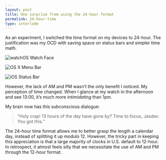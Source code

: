 ```yaml
---
layout: post
title: One surprise from using the 24-hour format
permalink: 24-hour-time
type: interlude
---
```


As an experiment, I switched the time format on my devices to 24-hour. The justification was my OCD with saving space on status bars and simpler time math.

![watchOS Watch Face](/public/images/watchos_face.png)

![OS X Menu Bar](/public/images/osx_status_bar.png)

![iOS Status Bar](/public/images/ios_status_bar.png)

However, the lack of AM and PM wasn’t the only benefit I noticed. My perception of time changed. When I glance at my watch in the afternoon and see 13:00, it’s much more _intimidating_ than 1pm.

My brain now has this subconscious dialogue:
> “Holy crap! 13 hours of the day have gone by? Time to focus, Jasdev. You got this.”

The 24-hour time format allows me to better grasp the length a calendar day, instead of splitting it up modulo 12. However, the tricky part in keeping this appreciation is that a large majority of clocks in U.S. default to 12-hour. In retrospect, it almost feels silly that we necessitate the use of AM and PM through the 12-hour format.

